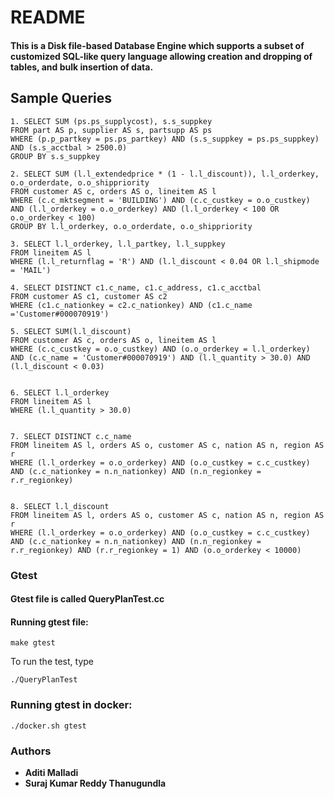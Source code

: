 # README

#### This is a Disk file-based Database Engine which supports a subset of customized SQL-like query language allowing creation and dropping of tables, and bulk insertion of data.

## Sample Queries
```
1. SELECT SUM (ps.ps_supplycost), s.s_suppkey 
FROM part AS p, supplier AS s, partsupp AS ps 
WHERE (p.p_partkey = ps.ps_partkey) AND (s.s_suppkey = ps.ps_suppkey) AND (s.s_acctbal > 2500.0) 
GROUP BY s.s_suppkey
	
2. SELECT SUM (l.l_extendedprice * (1 - l.l_discount)), l.l_orderkey, o.o_orderdate, o.o_shippriority
FROM customer AS c, orders AS o, lineitem AS l 
WHERE (c.c_mktsegment = 'BUILDING') AND (c.c_custkey = o.o_custkey) AND (l.l_orderkey = o.o_orderkey) AND (l.l_orderkey < 100 OR o.o_orderkey < 100)
GROUP BY l.l_orderkey, o.o_orderdate, o.o_shippriority

3. SELECT l.l_orderkey, l.l_partkey, l.l_suppkey 
FROM lineitem AS l 
WHERE (l.l_returnflag = 'R') AND (l.l_discount < 0.04 OR l.l_shipmode = 'MAIL')

4. SELECT DISTINCT c1.c_name, c1.c_address, c1.c_acctbal 
FROM customer AS c1, customer AS c2 
WHERE (c1.c_nationkey = c2.c_nationkey) AND (c1.c_name ='Customer#000070919')

5. SELECT SUM(l.l_discount) 
FROM customer AS c, orders AS o, lineitem AS l
WHERE (c.c_custkey = o.o_custkey) AND (o.o_orderkey = l.l_orderkey) AND (c.c_name = 'Customer#000070919') AND (l.l_quantity > 30.0) AND (l.l_discount < 0.03)


6. SELECT l.l_orderkey 
FROM lineitem AS l 
WHERE (l.l_quantity > 30.0)


7. SELECT DISTINCT c.c_name 
FROM lineitem AS l, orders AS o, customer AS c, nation AS n, region AS r 
WHERE (l.l_orderkey = o.o_orderkey) AND (o.o_custkey = c.c_custkey) AND (c.c_nationkey = n.n_nationkey) AND (n.n_regionkey = r.r_regionkey)


8. SELECT l.l_discount 
FROM lineitem AS l, orders AS o, customer AS c, nation AS n, region AS r 
WHERE (l.l_orderkey = o.o_orderkey) AND (o.o_custkey = c.c_custkey) AND (c.c_nationkey = n.n_nationkey) AND (n.n_regionkey = r.r_regionkey) AND (r.r_regionkey = 1) AND (o.o_orderkey < 10000)

```

### Gtest
#### Gtest file is called QueryPlanTest.cc
#### Running gtest file:

```make gtest```

To run the test, type

```./QueryPlanTest```

### Running gtest in docker:
```./docker.sh gtest```



### Authors

* **Aditi Malladi**
* **Suraj Kumar Reddy Thanugundla**
